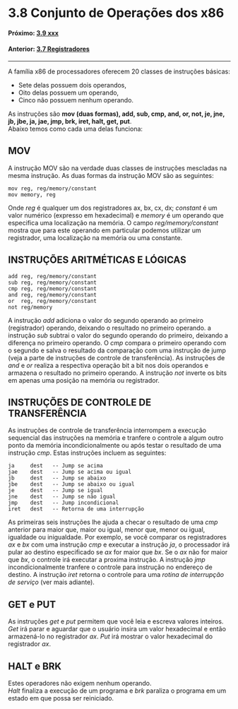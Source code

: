 
# 3.8 Conjunto de Operações dos x86

#### Próximo: [3.9 xxx](./xxx.md)  
#### Anterior: [3.7 Registradores](./registradores.md)  

---  

A família x86 de processadores oferecem 20 classes de instruções básicas:  
* Sete delas possuem dois operandos,  
* Oito delas possuem um operando,  
* Cinco não possuem nenhum operando.  

As instruções são **mov (duas formas), add, sub, cmp, and, or, not, je, jne, jb, jbe, ja, jae, jmp, brk, iret, halt, get, put**.  
Abaixo temos como cada uma delas funciona:  

## MOV  

A instrução MOV são na verdade duas classes de instruções mescladas na mesma instrução. As duas formas da instrução MOV são as seguintes:  

```
mov reg, reg/memory/constant  
mov memory, reg  
```

Onde _reg_ é qualquer um dos registradores ax, bx, cx, dx; _constant_ é um valor numérico (expresso em hexadecimal) e _memory_ é um operando que especifica uma localização na memória. O campo _reg/memory/constant_ mostra que para este operando em particular podemos utilizar um registrador, uma localização na memória ou uma constante.  

## INSTRUÇÕES ARITMÉTICAS E LÓGICAS  

```
add reg, reg/memory/constant  
sub reg, reg/memory/constant  
cmp reg, reg/memory/constant  
and reg, reg/memory/constant  
or  reg, reg/memory/constant  
not reg/memory  
```

A instrução _add_ adiciona o valor do segundo operando ao primeiro (registrador) operando, deixando o resultado no primeiro operando. a instrução _sub_ subtrai o valor do segundo operando do primeiro, deixando a diferença no primeiro operando. O _cmp_ compara o primeiro operando com o segundo e salva o resultado da comparação com uma instrução de jump (veja a parte de instruções de controle de transferência). As instruções de _and_ e _or_ realiza a respectiva operação bit a bit nos dois operandos e armazena o resultado no primeiro operando. A instrução _not_ inverte os bits em apenas uma posição na memória ou registrador.  

## INSTRUÇÕES DE CONTROLE DE TRANSFERÊNCIA  

As instruções de controle de transferência interrompem a execução sequencial das instruções na memória e tranfere o controle a algum outro ponto da memória incondicionalmente ou após testar o resultado de uma instrução _cmp_. Estas instruções incluem as seguintes:  

```
ja     dest   -- Jump se acima
jae    dest   -- Jump se acima ou igual
jb     dest   -- Jump se abaixo
jbe    dest   -- Jump se abaixo ou igual
je     dest   -- Jump se igual
jne    dest   -- Jump se não igual
jmp    dest   -- Jump incondicional
iret   dest   -- Retorna de uma interrupção
```

As primeiras seis  instruções lhe ajuda a checar o resultado de uma _cmp_ anterior para maior que, maior ou igual, menor que, menor ou igual, igualdade ou inigualdade. Por exemplo, se você comparar os registradores _ax_ e _bx_  com uma instrução _cmp_ e executar a instrução _ja_, o processador irá pular ao destino especificado se _ax_ for maior que _bx_. Se o _ax_ não for  maior que _bx_, o controle irá executar a proxima instrução. A instrução _jmp_ incondicionalmente tranfere o controle para instrução no endereço de destino. A instrução _iret_ retorna o controle para uma _rotina de interrupção de serviço_ (ver mais adiante).  

## GET e PUT  

As instruções _get_ e _put_ permitem que você leia e escreva valores inteiros. _Get_ irá parar e aguardar que o usuário insira um valor hexadecimal e então armazená-lo no registrador _ax_. _Put_ irá mostrar o valor hexadecimal do registrador _ax_.  

## HALT e BRK  

Estes operadores não exigem nenhum operando.  
_Halt_ finaliza a execução de um programa e  _brk_ paraliza o programa em um estado em que possa ser reiniciado.  

